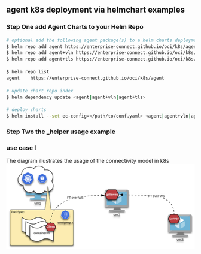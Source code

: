 ## agent k8s deployment via helmchart examples
### Step One add Agent Charts to your Helm Repo
```bash
# optional add the following agent package(s) to a helm charts deployment
$ helm repo add agent https://enterprise-connect.github.io/oci/k8s/agent
$ helm repo add agent+vln https://enterprise-connect.github.io/oci/k8s/agent+vln
$ helm repo add agent+tls https://enterprise-connect.github.io/oci/k8s/agent+tls

$ helm repo list
agent    https://enterprise-connect.github.io/oci/k8s/agent

# update chart repo index
$ helm dependency update <agent|agent+vln|agent+tls>

# deploy charts
$ helm install --set ec-config=</path/to/conf.yaml> <agent|agent+vln|agent+tls>
```

### Step Two the _helper usage example

### use case I
The diagram illustrates the usage of the connectivity model in k8s
![LB Seq. High Level](/doc/k8s-ftp.png)
